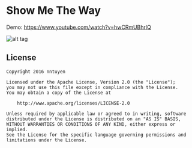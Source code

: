 # Show Me The Way

Demo: https://www.youtube.com/watch?v=hwCRmUBhrlQ

![alt tag](http://i.imgur.com/Mkyxp2N.png)

## License

    Copyright 2016 nntuyen

    Licensed under the Apache License, Version 2.0 (the "License");
    you may not use this file except in compliance with the License.
    You may obtain a copy of the License at

        http://www.apache.org/licenses/LICENSE-2.0

    Unless required by applicable law or agreed to in writing, software
    distributed under the License is distributed on an "AS IS" BASIS,
    WITHOUT WARRANTIES OR CONDITIONS OF ANY KIND, either express or implied.
    See the License for the specific language governing permissions and
    limitations under the License.
